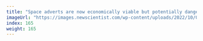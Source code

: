 ```yaml
---
title: "Space adverts are now economically viable but potentially dangerous"
imageUrl: "https://images.newscientist.com/wp-content/uploads/2022/10/06164803/SEI_128334074.jpg?width=600"
index: 165
weight: 165
---
```

